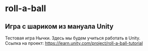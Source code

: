 # roll-a-ball
## Игра с шариком из мануала Unity
Тестовая игра Нычки. Здесь мы будем учиться работать в Unity.\
Ссылка на проект: https://learn.unity.com/project/roll-a-ball-tutorial
